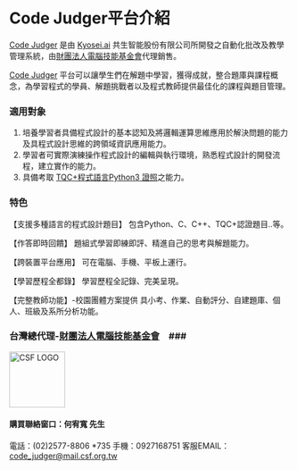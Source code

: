 # Code Judger平台介紹 #

[Code Judger](http://www.codejudger.com) 是由 [Kyosei.ai](https://kyosei.ai/) 共生智能股份有限公司所開發之自動化批改及教學管理系統，由[財團法人電腦技能基金會](https://www.csf.org.tw/main/index.asp)代理銷售。

[Code Judger](http://www.codejudger.com) 平台可以讓學生們在解題中學習，獲得成就，整合題庫與課程概念，為學習程式的學員、解題挑戰者以及程式教師提供最佳化的課程與題目管理。

### 適用對象 ###
1.	培養學習者具備程式設計的基本認知及將邏輯運算思維應用於解決問題的能力及具程式設計思維的跨領域資訊應用能力。
2.	學習者可實際演練操作程式設計的編輯與執行環境，熟悉程式設計的開發流程，建立實作的能力。
3.	具備考取 [TQC+程式語言Python3 證照](http://www.tqcplus.org.tw/content_brochure_PPY.asp)之能力。

### 特色 ###

【支援多種語言的程式設計題目】
包含Python、C、C++、TQC+認證題目..等。

【作答即時回饋】
題組式學習即練即評、精進自己的思考與解題能力。

【跨裝置平台應用】
可在電腦、手機、平板上運行。

【學習歷程全都錄】
學習歷程全記錄、完美呈現。

【完整教師功能】-校園團體方案提供
具小考、作業、自動評分、自建題庫、個人、班級及系所分析功能。

### 台灣總代理-[財團法人電腦技能基金會](https://www.csf.org.tw/main/index.asp)　###

<img src="https://i.imgur.com/Sh1d4RZ.png" title="CSF LOGO" alt="CSF LOGO" width="100" height="100" />

#### 購買聯絡窗口：何宥寬 先生 ####
電話：(02)2577-8806 *735
手機：0927168751
客服EMAIL：[code_judger@mail.csf.org.tw](mailto:code_judger@mail.csf.org.tw)

